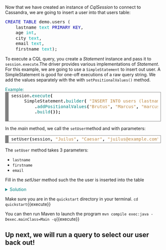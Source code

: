 Now that we have created an instance of *CqlSession* to connect to Cassandra, we are going to insert a user into that users table:

<pre style="margin: 0; line-height: 125%"><span style="color: #0000aa">CREATE</span> <span style="color: #0000aa">TABLE</span> demo.users (
    lastname <span style="color: #00aaaa">text</span> <span style="color: #0000aa">PRIMARY</span> <span style="color: #0000aa">KEY</span>,
    age <span style="color: #00aaaa">int</span>,
    city <span style="color: #00aaaa">text</span>,
    email <span style="color: #00aaaa">text</span>,
    firstname <span style="color: #00aaaa">text</span>);
</pre>


To execute a CQL query, you create a *Statement* instance and pass it to `session.execute`.The driver provides various implementations of *Statement*. For this example, we are going to use a `SimpleStatement` to insert out user. A SimpleStatement is good for one-off executions of a raw query string. We add the values separately with the with `setPositionalValues()` method.

 <summary style="color:teal">Example:</summary>
 <div style="background: #ffffff; overflow:auto;width:auto;border:solid gray;border-width:.1em .1em .1em .8em;padding:.2em .6em;"><pre style="margin: 0; line-height: 125%">session<span style="font-weight: bold">.</span><span style="color: #008080">execute</span><span style="font-weight: bold">(</span>
     SimpleStatement<span style="font-weight: bold">.</span><span style="color: #008080">builder</span><span style="font-weight: bold">(</span> <span style="color: #bb8844">&quot;INSERT INTO users (lastname, age, city, email, firstname) VALUES (?,?,?)&quot;</span><span style="font-weight: bold">)</span>
         <span style="font-weight: bold">.</span><span style="color: #008080">addPositionalValues</span><span style="font-weight: bold">(</span><span style="color: #bb8844">&quot;Brutus&quot;</span><span style="font-weight: bold">,</span> <span style="color: #bb8844">&quot;Marcus&quot;</span><span style="font-weight: bold">,</span> <span style="color: #bb8844">&quot;marcus@example.com&quot;</span><span style="font-weight: bold">)</span>
         <span style="font-weight: bold">.</span><span style="color: #008080">build</span><span style="font-weight: bold">());</span>
 </pre></div>




In the *main* method, we call the `setUser`method and with parameters:
<div style="background: #ffffff; overflow:auto;width:auto;border:solid gray;border-width:.1em .1em .1em .8em;padding:.2em .6em;"><pre style="margin: 0; line-height: 125%">setUser<span style="font-weight: bold">(</span>session<span style="font-weight: bold">,</span> <span style="color: #bb8844">&quot;Juilus&quot;</span><span style="font-weight: bold">,</span> <span style="color: #bb8844">&quot;Caesar&quot;</span><span style="font-weight: bold">,</span> <span style="color: #bb8844">&quot;juilus@example.com&quot;</span><span style="font-weight: bold">);</span>
</pre></div>


The `setUser` method takes 3 parameters:
 * `lastname`
 * `firstname`
 * `email`

Fill in the *setUser* method such the the user is inserted into the table
<details>
<summary style="color:teal">Solution</summary>
<div style="background: #ffffff; overflow:auto;width:auto;border:solid gray;border-width:.1em .1em .1em .8em;padding:.2em .6em;"><pre style="margin: 0; line-height: 125%">session<span style="font-weight: bold">.</span><span style="color: #008080">execute</span><span style="font-weight: bold">(</span>
    SimpleStatement<span style="font-weight: bold">.</span><span style="color: #008080">builder</span><span style="font-weight: bold">(</span> <span style="color: #bb8844">&quot;INSERT INTO users (lastname, firstname, email) VALUES (?,?,?)&quot;</span><span style="font-weight: bold">)</span>
        <span style="font-weight: bold">.</span><span style="color: #008080">addPositionalValues</span><span style="font-weight: bold">(</span>lastname<span style="font-weight: bold">,</span> firstname<span style="font-weight: bold">,</span> email<span style="font-weight: bold">)</span>
        <span style="font-weight: bold">.</span><span style="color: #008080">build</span><span style="font-weight: bold">());</span>
</pre></div>


</details>


Make sure you are in the `quickstart` directory in your terminal.
`cd quickstart`{{execute}}

You can then run Maven to launch the program
`mvn compile exec:java -Dexec.mainClass=Main -q`{{execute}}

## Up next, we will run a query to select our user back out!
